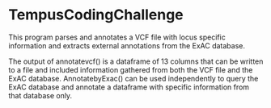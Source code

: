 # TempusCodingChallenge

This program parses and annotates a VCF file with locus specific information and extracts external annotations from the ExAC database.

The output of annotatevcf() is a dataframe of 13 columns that can be written to a file and included information gathered from both the VCF file and the ExAC database. 
AnnotatebyExac() can be used independently to query the ExAC database and annotate a dataframe with specific information from that database only. 

